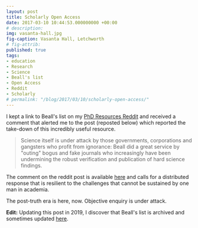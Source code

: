 ```yaml
---
layout: post
title: Scholarly Open Access
date: 2017-03-10 10:44:53.000000000 +00:00
# description: 
img: vasanta-hall.jpg
fig-caption: Vasanta Hall, Letchworth
# fig-attrib: 
published: true
tags:
- education
- Research
- Science
- Beall's list
- Open Access
- Reddit
- Scholarly
# permalink: "/blog/2017/03/10/scholarly-open-access/"
---
```

I kept a link to Beall's list on my [PhD Resources Reddit](https://www.reddit.com/r/PhDResources/) and received a comment that alerted me to the post (reposted below) which reported the take-down of this incredibly useful resource.

>Science itself is under attack by those governments, corporations and gangsters who profit from ignorance: Beall did a great service by "outing" bogus and fake journals who increasingly have been undermining the robust verification and publication of hard science findings.

The comment on the reddit post is available [here](https://www.reddit.com/r/PhDResources/comments/5uxpzt/scholarly_open_access_critical_analysis_of/) and calls for a distributed response that is resilient to the challenges that cannot be sustained by one man in academia.

The post-truth era is here, now. Objective enquiry is under attack.

**Edit:** Updating this post in 2019, I discover that Beall's list is archived and sometimes updated [here](https://beallslist.weebly.com/).
